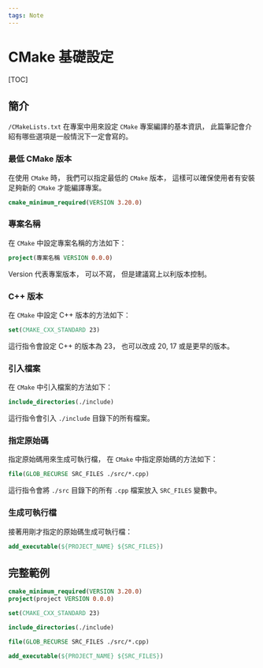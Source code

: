 ```yaml
---
tags: Note
---
```


# CMake 基礎設定

[TOC]

## 簡介

`/CMakeLists.txt` 在專案中用來設定 `CMake` 專案編譯的基本資訊，
此篇筆記會介紹有哪些選項是一般情況下一定會寫的。

### 最低 CMake 版本

在使用 `CMake` 時，
我們可以指定最低的 `CMake` 版本，
這樣可以確保使用者有安裝足夠新的 `CMake` 才能編譯專案。

```cmake
cmake_minimum_required(VERSION 3.20.0)
```

### 專案名稱

在 `CMake` 中設定專案名稱的方法如下：

```cmake
project(專案名稱 VERSION 0.0.0)
```

Version 代表專案版本，
可以不寫，
但是建議寫上以利版本控制。

### C++ 版本

在 `CMake` 中設定 C++ 版本的方法如下：

```cmake
set(CMAKE_CXX_STANDARD 23)
```

這行指令會設定 C++ 的版本為 23，
也可以改成 20, 17 或是更早的版本。

### 引入檔案

在 `CMake` 中引入檔案的方法如下：

```cmake
include_directories(./include)
```

這行指令會引入 `./include` 目錄下的所有檔案。

### 指定原始碼

指定原始碼用來生成可執行檔，
在 `CMake` 中指定原始碼的方法如下：

```cmake
file(GLOB_RECURSE SRC_FILES ./src/*.cpp)
```

這行指令會將 `./src` 目錄下的所有 `.cpp` 檔案放入 `SRC_FILES` 變數中。

### 生成可執行檔

接著用剛才指定的原始碼生成可執行檔：

```cmake
add_executable(${PROJECT_NAME} ${SRC_FILES})
```

## 完整範例



```cmake
cmake_minimum_required(VERSION 3.20.0)
project(project VERSION 0.0.0)

set(CMAKE_CXX_STANDARD 23)

include_directories(./include)

file(GLOB_RECURSE SRC_FILES ./src/*.cpp)

add_executable(${PROJECT_NAME} ${SRC_FILES})
```

